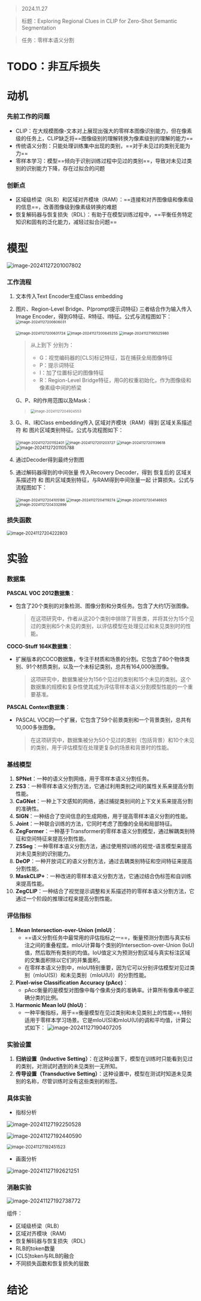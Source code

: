 > 2024.11.27

> 标题：Exploring Regional Clues in CLIP for Zero-Shot Semantic Segmentation

> 任务：零样本语义分割

# TODO：非互斥损失

# 动机

### 先前工作的问题

- CLIP：在大规模图像-文本对上展现出强大的零样本图像识别能力，但在像素级的任务上，CLIP缺乏将==图像级别的理解转换为像素级别的理解的能力==
- 传统语义分割：只能处理训练集中出现的类别，==对于未见过的类别无能为力==
- 零样本学习：模型==倾向于识别训练过程中见过的类别==，导致对未见过类别的识别能力下降，存在过拟合的问题



### 创新点

- 区域级桥梁（RLB）和区域对齐模块（RAM）：==连接和对齐图像级和像素级的信息==，改善图像级到像素级转换的难题
- 恢复解码器与恢复损失（RDL）：有助于在模型训练过程中，==平衡任务特定知识和固有的泛化能力，减轻过拟合问题==





# 模型

![image-20241127201007802](CLIP-RC.assets/image-20241127201007802.png)  

### 工作流程 

1. 文本传入Text Encoder生成Class embedding
2. 图片、Region-Level Bridge、P(prompt提示词特征) 三者结合作为输入传入 Image Encoder，得到G特征、R特征、I特征。公式与流程图如下：
   <img src="CLIP-RC.assets/image-20241127200606031.png" alt="image-20241127200606031" style="zoom:67%;" /> 

   <img src="CLIP-RC.assets/image-20241127200631724.png" alt="image-20241127200631724" style="zoom:67%;" /> 

   <img src="CLIP-RC.assets/image-20241127200645255.png" alt="image-20241127200645255" style="zoom:67%;" /> 

   <img src="CLIP-RC.assets/image-20241127195525980.png" alt="image-20241127195525980" style="zoom:67%;" /> 

   > 从上到下 分别为：
   >
   > - G：视觉编码器的[CLS]标记特征，旨在捕获全局图像特征
   > - P：提示词特征
   > - I：加了位置标记的图像特征
   > - R：Region-Level Bridge特征，用G的权重初始化，作为图像级和像素级中间的桥梁
   >
   
   G、P、R的作用范围以及Mask：
   
   > <img src="CLIP-RC.assets/image-20241127204924553.png" alt="image-20241127204924553" style="zoom:67%;" /> 
3. G、R、I和Class embedding传入 区域对齐模块（RAM）得到 区域关系描述符 和 图片区域类别特征。公式与流程图如下： 

   <img src="CLIP-RC.assets/image-20241127201152401.png" alt="image-20241127201152401" style="zoom:67%;" /> 

   <img src="CLIP-RC.assets/image-20241127201203727.png" alt="image-20241127201203727" style="zoom:67%;" /> 

   <img src="CLIP-RC.assets/image-20241127201139618.png" alt="image-20241127201139618" style="zoom:67%;" /> 

   <img src="CLIP-RC.assets/image-20241127201105788.png" alt="image-20241127201105788" style="zoom: 80%;" /> 
4. 通过Decoder得到最终分割图
5. 通过解码器得到的中间张量 传入Recovery Decoder，得到 恢复后的 区域关系描述符 和 图片区域类别特征，与RAM得到中间张量一起 计算损失。公式与流程图如下：

   <img src="CLIP-RC.assets/image-20241127204105186.png" alt="image-20241127204105186" style="zoom:67%;" /> 

   <img src="CLIP-RC.assets/image-20241127204119274.png" alt="image-20241127204119274" style="zoom:67%;" /> 

   <img src="CLIP-RC.assets/image-20241127204146925.png" alt="image-20241127204146925" style="zoom:67%;" /> 

   <img src="CLIP-RC.assets/image-20241127204332896.png" alt="image-20241127204332896" style="zoom:67%;" /> 



### 损失函数

<img src="CLIP-RC.assets/image-20241127204222803.png" alt="image-20241127204222803" style="zoom: 80%;" /> 



# 实验

### 数据集

**PASCAL VOC 2012数据集**：

- 包含了20个类别的对象检测、图像分割和分类任务。包含了大约1万张图像。

  > 在这项研究中，作者从这20个类别中排除了背景类，并将其分为15个见过的类别和5个未见的类别，以评估模型在处理见过和未见类别时的性能。

**COCO-Stuff 164K数据集**：

- 扩展版本的COCO数据集，专注于材质和场景的分割。它包含了80个物体类别、91个材质类别，以及一个未标记类别，总共有164,000张图像。

  > 这项研究中，数据集被分为156个见过的类别和15个未见的类别。这个数据集的规模和复杂性使其成为评估零样本语义分割模型性能的一个重要基准。

**PASCAL Context数据集**：

- PASCAL VOC的一个扩展，它包含了59个前景类别和一个背景类别，总共有10,000多张图像。

  > 在这项研究中，数据集被分为50个见过的类别（包括背景）和10个未见的类别，用于评估模型在处理更复杂的场景和背景时的性能。



### 基线模型

1. **SPNet**：一种的语义分割网络，用于零样本语义分割任务。
2. **ZS3**：一种零样本语义分割方法，它通过利用类别之间的属性关系来提高分割性能。
3. **CaGNet**：一种上下文感知的网络，通过捕捉类别间的上下文关系来提高分割的准确性。
4. **SIGN**：一种结合了空间信息的生成网络，用于提高零样本语义分割的性能。
5. **Joint**：一种联合训练的方法，它同时考虑了图像的全局和局部特征。
6. **ZegFormer**：一种基于Transformer的零样本语义分割模型，通过解耦类别特征和空间特征来提高分割性能。
7. **ZSSeg**：一种零样本语义分割方法，通过使用预训练的视觉-语言模型来提高对未见类别的识别能力。
8. **DeOP**：一种开放词汇的语义分割方法，通过去耦类别特征和空间特征来提高分割性能。
9. **MaskCLIP+**：一种改进的零样本语义分割方法，它通过结合伪标签和自训练来提高性能。
10. **ZegCLIP**：一种结合了视觉提示调整和关系描述符的零样本语义分割方法，它通过一个阶段的推理过程来提高分割性能。



### 评估指标

1. **Mean Intersection-over-Union (mIoU)**：
   - ==语义分割任务中最常用的评估指标之一==，衡量预测分割图与真实标注之间的重叠程度。mIoU计算每个类别的Intersection-over-Union (IoU)值，然后取所有类别的均值。IoU值定义为预测分割区域与真实标注区域的交集面积除以它们的并集面积。
   - 在零样本语义分割中，mIoU特别重要，因为它可以分别评估模型对见过类别（mIoU(S)）和未见类别（mIoU(U)）的分割性能。
2. **Pixel-wise Classification Accuracy (pAcc)**：
   - pAcc衡量的是模型对图像中每个像素分类的准确率。计算所有像素中被正确分类的比例。
3. **Harmonic Mean IoU (hIoU)**：
   - 一种平衡指标，用于==衡量模型在见过类别和未见类别上的性能==,特别适用于零样本学习场景。它是mIoU(S)和mIoU(U)的调和平均值，计算公式如下： 
     ![image-20241127190407205](CLIP-RC.assets/image-20241127190407205.png) 



### 实验设置

1. **归纳设置（Inductive Setting）**：在这种设置下，模型在训练时只能看到见过的类别，对测试时遇到的未见类别一无所知。
2. **传导设置（Transductive Setting）**：这种设置中，模型在测试时知道未见类别的名称，尽管训练时没有这些类别的标签。



### 具体实验

- 指标分析

![image-20241127192250528](CLIP-RC.assets/image-20241127192250528.png) 

![image-20241127192440590](CLIP-RC.assets/image-20241127192440590.png) 

<img src="CLIP-RC.assets/image-20241127192451523.png" alt="image-20241127192451523" style="zoom:80%;" /> 

- 画面分析

![image-20241127192621251](CLIP-RC.assets/image-20241127192621251.png) 



### 消融实验

![image-20241127192738772](CLIP-RC.assets/image-20241127192738772.png) 

组件：

- 区域级桥梁（RLB）
- 区域对齐模块（RAM）
- 恢复解码器与恢复损失（RDL）
- RLB的token数量
- [CLS]token与RLB的融合
- 不同损失函数和恢复损失的层数



# 结论

